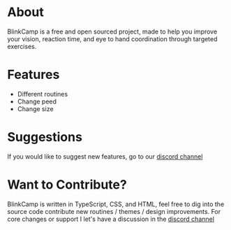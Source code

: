 # About
 BlinkCamp is a free and open sourced project, made to help you improve your vision, reaction time, and eye to hand coordination through targeted exercises.
 
# Features
- Different routines
- Change peed
- Change size

# Suggestions
If you would like to suggest new features, go to our [discord channel](https://github.com/ErezShahaf/BlinkCamp)

# Want to Contribute?
BlinkCamp is written in TypeScript, CSS, and HTML, feel free to dig into the source code contribute new routines / themes / design improvements. For core changes or support I let's have a discussion in the [discord channel](https://github.com/ErezShahaf/BlinkCamp)
